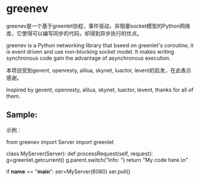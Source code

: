 greenev
=======

greenev是一个基于greenlet协程，事件驱动，非阻塞socket模型的Python网络库，它使得可以编写同步的代码，却得到异步执行的优点。

greenev is a Python networking library that bseed on greenlet's coroutine, it is event driven and use non-blocking socket model. It makes writing synchronous code gain the advantage of asynchronous execution.

本项目受到gevent, openresty, alilua, skynet, luactor, levent的启发，在此表示感谢。

Inspired by gevent, openresty, alilua, skynet, luactor, levent, thanks for all of them.

Sample:
---
示例：

from greenev import Server
import greenlet

class MyServer(Server):
    def processRequest(self, request):
        g=greenlet.getcurrent()
        g.parent.switch("Info: ")
        return "My code here.\n"

if __name__ == "__main__":
    ser=MyServer(8080)
    ser.poll()
